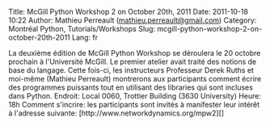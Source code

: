 Title: McGill Python Workshop 2 on October 20th, 2011
Date: 2011-10-18 10:22
Author: Mathieu Perreault (mathieu.perreault@gmail.com)
Category: Montréal Python, Tutorials/Workshops
Slug: mcgill-python-workshop-2-on-october-20th-2011
Lang: fr

<div>
La deuxième édition de McGill Python Workshop se déroulera le 20 octobre
prochain à l'Université McGill. Le premier atelier avait traité des
notions de base du langage. Cette fois-ci, les instructeurs Professeur
Derek Ruths et moi-même (Mathieu Perreault) montrerons aux participants
comment écrire des programmes puissants tout en utilisant des libraries
qui sont incluses dans Python. Endroit: Local 0060, Trottier Building
(3630 University) Heure: 18h Comment s'incrire: les participants sont
invités à manifester leur intérêt à l'adresse
suivante: [http://www.networkdynamics.org/mpw2][]
</div>

  [http://www.networkdynamics.org/mpw2]: http://www.networkdynamics.org/mpw2
